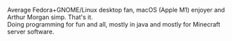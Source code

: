 Average Fedora+GNOME/Linux desktop fan, macOS (Apple M1) enjoyer and Arthur Morgan simp. That's it.  
Doing programming for fun and all, mostly in java and mostly for Minecraft server software.
<!---
whitebelyash/whitebelyash is a ✨ special ✨ repository because its `README.md` (this file) appears on your GitHub profile.
You can click the Preview link to take a look at your changes.
--->
